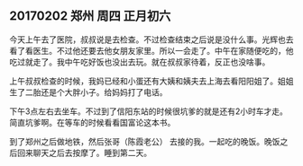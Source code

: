 ## 20170202  郑州  周四  正月初六

今天上午去了医院，叔叔说是去检查。不过检查结束之后说是没什么事。光辉也去看了看医生。不过他还要去他女朋友家里。所以一会走了。中午在家随便吃的，他吃过就走了。我中午吃好饭也没出去玩。就在叔叔家待着，反正也没啥事。

上午叔叔检查的时候，我妈已经和小蛋还有大姨和姨夫去上海去看阳阳姐了。姐姐生了二胎还是个大胖小子。给妈妈打了电话。

下午3点左右去坐车。不过到了信阳东站的时候很坑爹的就是还有2小时车才走。简直坑爹啊。在等车的时候看看国富论这本书。

到了郑州之后做地铁，然后张哥（陈霞老公） 去接的我。一起吃的晚饭。晚饭之后回来聊天之后去按摩了。睡到第二天。

